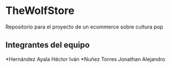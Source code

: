 # TheWolfStore
Repositorio para el proyecto de un ecommerce sobre cultura pop
## Integrantes del equipo
*Hernández Ayala Héctor Iván
*Nuñez Torres Jonathan Alejandro
